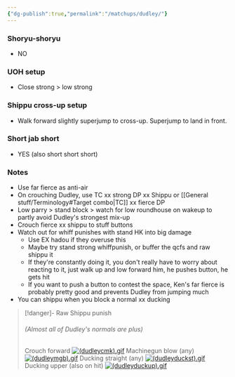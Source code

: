 ```yaml
---
{"dg-publish":true,"permalink":"/matchups/dudley/"}
---
```


### Shoryu-shoryu
- NO
### UOH setup
- Close strong > low strong
### Shippu cross-up setup
- Walk forward slightly superjump to cross-up. Superjump to land in front.
### Short jab short
- YES (also short short short)
### Notes
- Use far fierce as anti-air
- On crouching Dudley, use TC xx strong DP xx Shippu or [[General stuff/Terminology#Target combo\|TC]] xx fierce DP
- Low parry > stand block > watch for low roundhouse on wakeup to partly avoid Dudley's strongest mix-up
- Crouch fierce xx shippu to stuff buttons
- Watch out for whiff punishes with stand HK into big damage
	- Use EX hadou if they overuse this
	- Maybe try stand strong whiffpunish, or buffer the qcfs and raw shippu it
	- If they're constantly doing it, you don't really have to worry about reacting to it, just walk up and low forward him, he pushes button, he gets hit
	- If you want to push a button to contest the space, Ken's far fierce is probably pretty good and prevents Dudley from jumping much
- You can shippu when you block a normal xx ducking

> [!danger]- Raw Shippu punish
> ###### (Almost all of Dudley's normals are plus)
> Crouch forward
[![(dudleycmk).gif](https://wiki.supercombo.gg/images/c/c4/%28dudleycmk%29.gif)](https://wiki.supercombo.gg/w/File:(dudleycmk).gif)
> Machinegun blow (any)
[![(dudleymgb).gif](https://wiki.supercombo.gg/images/6/69/%28dudleymgb%29.gif)](https://wiki.supercombo.gg/w/File:(dudleymgb).gif)
> Ducking straight (any)
[![(dudleyduckst).gif](https://wiki.supercombo.gg/images/e/ec/%28dudleyduckst%29.gif)](https://wiki.supercombo.gg/w/File:(dudleyduckst).gif)
> Ducking upper (also on hit)
[![(dudleyduckup).gif](https://wiki.supercombo.gg/images/e/ee/%28dudleyduckup%29.gif)](https://wiki.supercombo.gg/w/File:(dudleyduckup).gif)